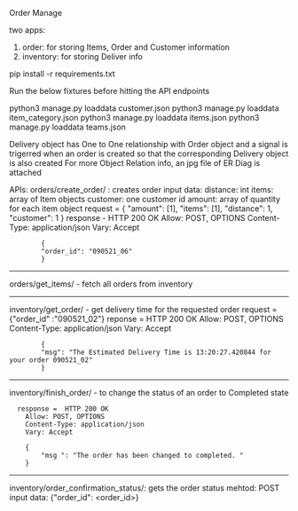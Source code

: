 Order Manage

two apps: 
1. order: for storing Items, Order and Customer information
2. inventory: for storing Deliver info



pip install -r requirements.txt

Run the below fixtures before hitting the API endpoints

python3 manage.py loaddata customer.json
python3 manage.py loaddata item_category.json
python3 manage.py loaddata items.json
python3 manage.py loaddata teams.json



Delivery object has One to One relationship with Order object and a signal is trigerred when an order is created so that the corresponding Delivery object is also created
For more Object Relation info, an jpg file of ER Diag is attached

APIs:
orders/create_order/ : creates order 
    input data: 
        distance: int
        items: array of Item objects
        customer: one customer id
        amount: array of quantity for each item object
        request = {
            "amount": [1],
            "items": [1],
            "distance": 1,
            "customer": 1
        }
        response - 
                HTTP 200 OK
            Allow: POST, OPTIONS
            Content-Type: application/json
            Vary: Accept

            {
            "order_id": "090521_06"
            }

-------------------------

orders/get_items/ - fetch all orders from inventory


-----------------------


inventory/get_order/ - get delivery time for the requested order
    request = {"order_id" :"090521_02"}
    reponse = HTTP 200 OK
            Allow: POST, OPTIONS
            Content-Type: application/json
            Vary: Accept

            {
            "msg": "The Estimated Delivery Time is 13:20:27.420844 for your order 090521_02"
            }


-------------------------


inventory/finish_order/ - to change the status of an order to Completed state 

      response =  HTTP 200 OK
        Allow: POST, OPTIONS
        Content-Type: application/json
        Vary: Accept

        {
            "msg ": "The order has been changed to completed. "
        }

--------------------------

inventory/order_confirmation_status/: gets the order status
    mehtod: POST
    input data:
        {"order_id": <order_id>}



